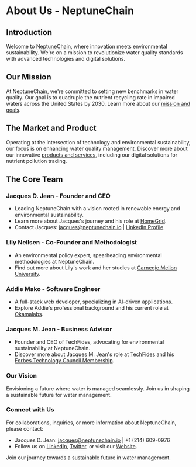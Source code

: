 # About Us - NeptuneChain

## Introduction
Welcome to [NeptuneChain](https://www.neptunechain.io), where innovation meets environmental sustainability. We're on a mission to revolutionize water quality standards with advanced technologies and digital solutions.

## Our Mission
At NeptuneChain, we're committed to setting new benchmarks in water quality. Our goal is to quadruple the nutrient recycling rate in impaired waters across the United States by 2030. Learn more about our [mission and goals](#URL-for-mission-and-goals).

## The Market and Product
Operating at the intersection of technology and environmental sustainability, our focus is on enhancing water quality management. Discover more about our innovative [products and services](#URL-for-products-and-services), including our digital solutions for nutrient pollution trading.

## The Core Team

### Jacques D. Jean - Founder and CEO
- Leading NeptuneChain with a vision rooted in renewable energy and environmental sustainability.
- Learn more about Jacques's journey and his role at [HomeGrid](https://homegridenergy.com).
- Contact Jacques: [jacques@neptunechain.io](mailto:jacques@neptunechain.io) | [LinkedIn Profile](https://www.linkedin.com/in/jacquesdjean?utm_source=share&utm_campaign=share_via&utm_content=profile&utm_medium=ios_app)

### Lily Neilsen - Co-Founder and Methodologist
- An environmental policy expert, spearheading environmental methodologies at NeptuneChain.
- Find out more about Lily's work and her studies at [Carnegie Mellon University](https://www.cmu.edu/).

### Addie Mako - Software Engineer
- A full-stack web developer, specializing in AI-driven applications.
- Explore Addie's professional background and his current role at [Okamalabs](https://www.okamalabs.com).

### Jacques M. Jean - Business Advisor
- Founder and CEO of TechFides, advocating for environmental sustainability at NeptuneChain.
- Discover more about Jacques M. Jean's role at [TechFides](https://www.techfides.com) and his [Forbes Technology Council Membership]([https://councils.forbes.com/forbestechcouncil).

### Our Vision
Envisioning a future where water is managed seamlessly. 
Join us in shaping a sustainable future for water management.

### Connect with Us
For collaborations, inquiries, or more information about NeptuneChain, please contact:

- Jacques D. Jean: [jacques@neptunechain.io](mailto:jacques@neptunechain.io) | +1 (214) 609-0976
- Follow us on [LinkedIn](https://www.linkedin.com/company/neptunechain/?viewAsMember=true), [Twitter](https://x.com/neptunechainio/), or visit our [Website](https://www.neptunechain.io/).

Join our journey towards a sustainable future in water management.
